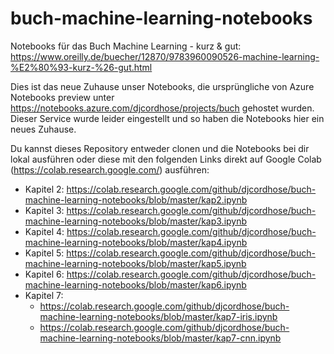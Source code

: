 # buch-machine-learning-notebooks
Notebooks für das Buch Machine Learning - kurz &amp; gut: https://www.oreilly.de/buecher/12870/9783960090526-machine-learning-%E2%80%93-kurz-%26-gut.html

Dies ist das neue Zuhause unser Notebooks, die ursprüngliche von Azure Notebooks preview unter https://notebooks.azure.com/djcordhose/projects/buch gehostet wurden. Dieser Service wurde leider eingestellt und so haben die Notebooks hier ein neues Zuhause.

Du kannst dieses Repository entweder clonen und die Notebooks bei dir lokal ausführen oder diese mit den folgenden Links direkt auf Google Colab (https://colab.research.google.com/) ausführen:

* Kapitel 2: https://colab.research.google.com/github/djcordhose/buch-machine-learning-notebooks/blob/master/kap2.ipynb
* Kapitel 3: https://colab.research.google.com/github/djcordhose/buch-machine-learning-notebooks/blob/master/kap3.ipynb
* Kapitel 4: https://colab.research.google.com/github/djcordhose/buch-machine-learning-notebooks/blob/master/kap4.ipynb
* Kapitel 5: https://colab.research.google.com/github/djcordhose/buch-machine-learning-notebooks/blob/master/kap5.ipynb
* Kapitel 6: https://colab.research.google.com/github/djcordhose/buch-machine-learning-notebooks/blob/master/kap6.ipynb
* Kapitel 7: 
  * https://colab.research.google.com/github/djcordhose/buch-machine-learning-notebooks/blob/master/kap7-iris.ipynb
  * https://colab.research.google.com/github/djcordhose/buch-machine-learning-notebooks/blob/master/kap7-cnn.ipynb
